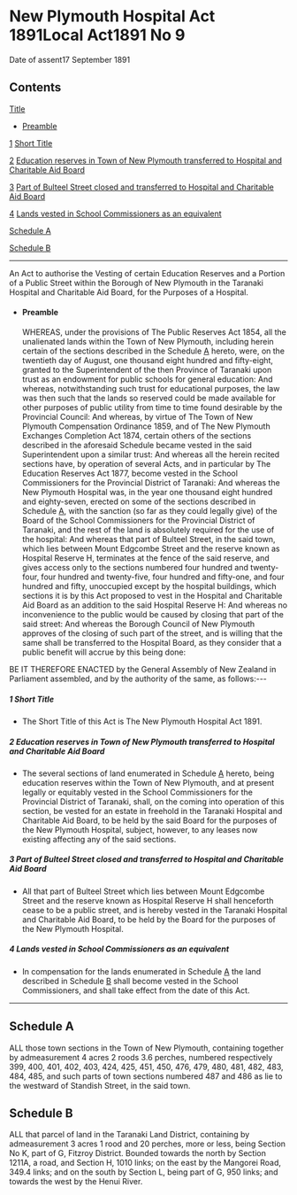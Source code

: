 # New Plymouth Hospital Act 1891Local Act1891 No 9

Date of assent17 September 1891

## Contents

[Title][0]
    
*   [Preamble][1]

[1][2] [Short Title][2]

[2][3] [Education reserves in Town of New Plymouth transferred to Hospital and Charitable Aid Board][3]

[3][4] [Part of Bulteel Street closed and transferred to Hospital and Charitable Aid Board][4]

[4][5] [Lands vested in School Commissioners as an equivalent][5]

[Schedule A][6]  
[][6]

[Schedule B][7]  
[][7]

---

An Act to authorise the Vesting of certain Education Reserves and a Portion of a Public Street within the Borough of New Plymouth in the Taranaki Hospital and Charitable Aid Board, for the Purposes of a Hospital.
    
*   #### Preamble
    
    WHEREAS, under the provisions of The Public Reserves Act 1854, all the unalienated lands within the Town of New Plymouth, including herein certain of the sections described in the Schedule [A][6] hereto, were, on the twentieth day of August, one thousand eight hundred and fifty-eight, granted to the Superintendent of the then Province of Taranaki upon trust as an endowment for public schools for general education: And whereas, notwithstanding such trust for educational purposes, the law was then such that the lands so reserved could be made available for other purposes of public utility from time to time found desirable by the Provincial Council: And whereas, by virtue of The Town of New Plymouth Compensation Ordinance 1859, and of The New Plymouth Exchanges Completion Act 1874, certain others of the sections described in the aforesaid Schedule became vested in the said Superintendent upon a similar trust: And whereas all the herein recited sections have, by operation of several Acts, and in particular by The Education Reserves Act 1877, become vested in the School Commissioners for the Provincial District of Taranaki: And whereas the New Plymouth Hospital was, in the year one thousand eight hundred and eighty-seven, erected on some of the sections described in Schedule [A][6], with the sanction (so far as they could legally give) of the Board of the School Commissioners for the Provincial District of Taranaki, and the rest of the land is absolutely required for the use of the hospital: And whereas that part of Bulteel Street, in the said town, which lies between Mount Edgcombe Street and the reserve known as Hospital Reserve H, terminates at the fence of the said reserve, and gives access only to the sections numbered four hundred and twenty-four, four hundred and twenty-five, four hundred and fifty-one, and four hundred and fifty, unoccupied except by the hospital buildings, which sections it is by this Act proposed to vest in the Hospital and Charitable Aid Board as an addition to the said Hospital Reserve H: And whereas no inconvenience to the public would be caused by closing that part of the said street: And whereas the Borough Council of New Plymouth approves of the closing of such part of the street, and is willing that the same shall be transferred to the Hospital Board, as they consider that a public benefit will accrue by this being done:

BE IT THEREFORE ENACTED by the General Assembly of New Zealand in Parliament assembled, and by the authority of the same, as follows:---

##### 1 Short Title
    
*   The Short Title of this Act is The New Plymouth Hospital Act 1891\.

##### 2 Education reserves in Town of New Plymouth transferred to Hospital and Charitable Aid Board
    
*   The several sections of land enumerated in Schedule [A][6] hereto, being education reserves within the Town of New Plymouth, and at present legally or equitably vested in the School Commissioners for the Provincial District of Taranaki, shall, on the coming into operation of this section, be vested for an estate in freehold in the Taranaki Hospital and Charitable Aid Board, to be held by the said Board for the purposes of the New Plymouth Hospital, subject, however, to any leases now existing affecting any of the said sections.

##### 3 Part of Bulteel Street closed and transferred to Hospital and Charitable Aid Board
    
*   All that part of Bulteel Street which lies between Mount Edgcombe Street and the reserve known as Hospital Reserve H shall henceforth cease to be a public street, and is hereby vested in the Taranaki Hospital and Charitable Aid Board, to be held by the Board for the purposes of the New Plymouth Hospital.

##### 4 Lands vested in School Commissioners as an equivalent
    
*   In compensation for the lands enumerated in Schedule [A][6] the land described in Schedule [B][7] shall become vested in the School Commissioners, and shall take effect from the date of this Act.

---

## Schedule A

ALL those town sections in the Town of New Plymouth, containing together by admeasurement 4 acres 2 roods 3.6 perches, numbered respectively 399, 400, 401, 402, 403, 424, 425, 451, 450, 476, 479, 480, 481, 482, 483, 484, 485, and such parts of town sections numbered 487 and 486 as lie to the westward of Standish Street, in the said town.

## Schedule B

ALL that parcel of land in the Taranaki Land District, containing by admeasurement 3 acres 1 rood and 20 perches, more or less, being Section No K, part of G, Fitzroy District. Bounded towards the north by Section 1211A, a road, and Section H, 1010 links; on the east by the Mangorei Road, 349.4 links; and on the south by Section L, being part of G, 950 links; and towards the west by the Henui River.

[0]: http://www.legislation.govt.nz/act/local/1891/0009/latest/whole.html#DLM22468
[1]: http://www.legislation.govt.nz/act/local/1891/0009/latest/whole.html#DLM22469
[2]: http://www.legislation.govt.nz/act/local/1891/0009/latest/whole.html#DLM22472
[3]: http://www.legislation.govt.nz/act/local/1891/0009/latest/whole.html#DLM22473
[4]: http://www.legislation.govt.nz/act/local/1891/0009/latest/whole.html#DLM22474
[5]: http://www.legislation.govt.nz/act/local/1891/0009/latest/whole.html#DLM22475
[6]: http://www.legislation.govt.nz/act/local/1891/0009/latest/whole.html#DLM22476
[7]: http://www.legislation.govt.nz/act/local/1891/0009/latest/whole.html#DLM22477